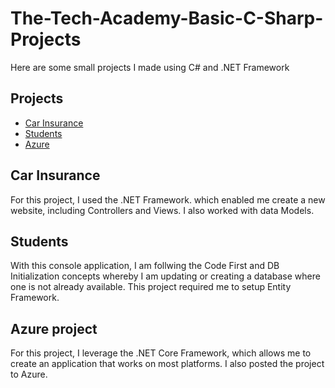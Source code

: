 # The-Tech-Academy-Basic-C-Sharp-Projects

Here are some small projects I made using C# and .NET Framework

## Projects

- [Car Insurance](https://github.com/xavieruxchamp/The-Tech-Academy-Basic-C-Sharp-Projects/tree/main/CarInsurance)
- [Students](https://github.com/xavieruxchamp/The-Tech-Academy-Basic-C-Sharp-Projects/tree/main/FinalAssignmenModule12)
- [Azure](https://github.com/xavieruxchamp/The-Tech-Academy-Basic-C-Sharp-Projects/tree/main/MyFirstAzureWebApp)


## Car Insurance
For this project, I used the .NET Framework. which enabled me create a new website, including Controllers and Views. I also worked with data Models.

## Students
With this console application, I am follwing the Code First and DB Initialization concepts whereby I am updating or creating a database where one is not already available. This project required me to setup Entity Framework.

## Azure project
For this project, I leverage the .NET Core Framework, which allows me to create an application that works on most platforms. I also posted the project to Azure.
